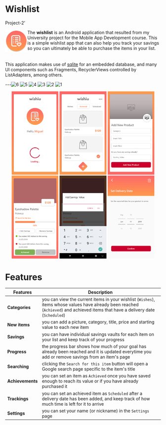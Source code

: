 # Wishlist
Project-2'


<img src="https://github.com/miguelssimao/wishiu/blob/main/app/src/main/res/drawable/ic_launcher_round.png" align="left" height="72"/>
The <b>wishlist</b> is an Android application that resulted from my University project for the Mobile App Development course. This is a simple wishlist app that can also help you track your savings so you can ultimately be able to purchase the items in your list.

<br clear="left"/>
<br clear="left"/>

This application makes use of [sqlite](https://github.com/sqlite/sqlite) for an embedded database, and many UI components such as Fragments, RecyclerViews controlled by ListAdapters, among others.

---![6](https://github.com/user-attachments/assets/b8d05bee-55b6-43a0-b92f-6b6de7237734)
![5](https://github.com/user-attachments/assets/2eb0dfa5-d347-4ab9-beda-5679ed9c4c09)
![4](https://github.com/user-attachments/assets/68d8b189-2e72-421f-90b6-34fe1b77fcd1)
![3](https://github.com/user-attachments/assets/6755d064-c289-4865-9bc6-010360c7e958)
![2](https://github.com/user-attachments/assets/40ae49cf-33a8-4d38-ba5d-467ea18463ef)
![1](https://github.com/user-attachments/assets/c4e617f2-d4d9-4077-8504-780831b0fb53)


<p align="center">
  <img src="https://github.com/miguelssimao/wishiu/blob/main/screens/1.jpg" width="30%" />
  <img src="https://github.com/miguelssimao/wishiu/blob/main/screens/2.jpg" width="30%" />
  <img src="https://github.com/miguelssimao/wishiu/blob/main/screens/3.jpg" width="30%" />

  <img src="https://github.com/miguelssimao/wishiu/blob/main/screens/4.jpg" width="30%" />
  <img src="https://github.com/miguelssimao/wishiu/blob/main/screens/5.jpg" width="30%" />
  <img src="https://github.com/miguelssimao/wishiu/blob/main/screens/6.jpg" width="30%" />
</p>

# Features

| Features | Description |
| -------- | ----------- |
| **Categories** | you can view the current items in your wishlist (`Wishes`), items whose values have already been reached (`Achieved`) and achieved items that have a delivery date (`Scheduled`) |
| **New items** | you can add a picture, category, title, price and starting value to each new item |
| **Savings** | you can have individual savings vaults for each item on your list and keep track of your progress |
| **Progress** | the progress bar shows how much of your goal has already been reached and it is updated everytime you add or remove savings from an item's page |
| **Searching** | clicking the `Search for this item` button will open a Google search page specific to the item's title |
| **Achievements** | you can set an item as `Achieved` once you have saved enough to reach its value or if you have already purchased it |
| **Trackings** | you can set an achieved item as `Scheduled` after a delivery date has been added, and keep track of how much time is left for it to arrive |
| **Settings** | you can set your name (or nickname) in the `Settings` page |
